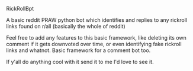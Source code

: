 RickRollBpt

A basic reddit PRAW python bot which identifies and replies to any rickroll links found on r/all (basically the whole of reddit)

Feel free to add any features to this basic framework, like deleting its own comment if it gets downvoted over time, or even identifying fake rickroll links and whatnot. Basic framework for a comment bot too. 

If y'all do anything cool with it send it to me I'd love to see it. 

